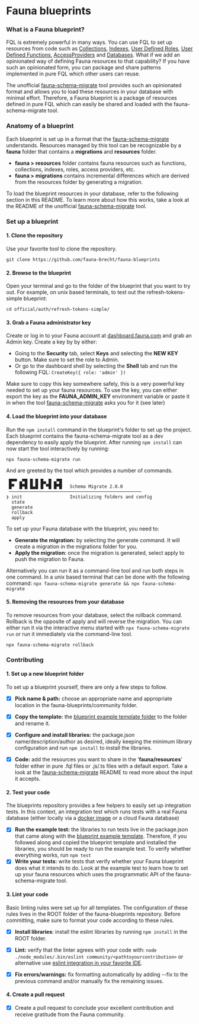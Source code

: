

# Fauna blueprints

### What is a Fauna blueprint? 

FQL is extremely powerful in many ways. You can use FQL to set up resources from code such as [Collections](https://docs.fauna.com/fauna/current/api/fql/collections), [Indexes](https://docs.fauna.com/fauna/current/api/fql/indexes?lang=javascript), [User Defined Roles](https://docs.fauna.com/fauna/current/security/roles.html), [User Defined Functions,](https://docs.fauna.com/fauna/current/api/graphql/functions) [AccessProviders](https://docs.fauna.com/fauna/current/security/external/access_provider.html) and [Databases](https://docs.fauna.com/fauna/current/api/fql/databases). What if we add an opinionated way of defining Fauna resources to that capability? If you have such an opinionated form, you can package and share patterns implemented in pure FQL which other users can reuse. 

The unofficial [fauna-schema-migrate](https://github.com/fauna-brecht/fauna-schema-migrate) tool provides such an opinionated format and allows you to load these resources in your database with minimal effort. Therefore, a Fauna blueprint is a package of resources defined in pure FQL which can easily be shared and loaded with the fauna-schema-migrate tool. 

### Anatomy of a blueprint
Each blueprint is set up in a format that the [fauna-schema-migrate](https://github.com/fauna-brecht/fauna-schema-migrate) understands. Resources managed by this tool can be recognizable by a **fauna** folder that contains a **migrations** and **resources** folder.

- **fauna > resources** folder contains fauna resources such as functions, collections, indexes, roles, access providers, etc.
- **fauna > migrations** contains incremental differences which are derived from the resources folder by generating a migration.

To load the blueprint resources in your database, refer to the following section in this README. To learn more about how this works, take a look at the README of the unofficial [fauna-schema-migrate](https://github.com/fauna-brecht/fauna-schema-migrate) tool.

### Set up a blueprint

#### 1. Clone the repository

Use your favorite tool to clone the repository.

```
git clone https://github.com/fauna-brecht/fauna-blueprints
```

#### 2. Browse to the blueprint

Open your terminal and go to the folder of the blueprint that you want to try out. For example, on unix based terminals, to test out the refresh-tokens-simple blueprint: 

```
cd official/auth/refresh-tokens-simple/
```

#### 3. Grab a Fauna administrator key

Create or log in to your Fauna account at [dashboard.fauna.com](https://dashboard.fauna.com/)  and grab an Admin key. Create a key by by either: 

- Going to the **Security** tab, select **Keys** and selecting the **NEW KEY** button. Make sure to set the role to Admin.
- Or go to the dashboard shell by selecting the **Shell** tab and run the following FQL: `CreateKey({ role: 'admin' })`

Make sure to copy this key somewhere safely, this is a very powerful key needed to set up your fauna resources. To use the key, you can either export the key as the **FAUNA_ADMIN_KEY** environment variable or paste it in when the tool [fauna-schema-migrate](https://github.com/fauna-brecht/fauna-schema-migrate) asks you for it (see later)

#### 4. Load the blueprint into your database

Run the `npm install` command in the blueprint's folder to set up the project. Each blueprint contains the fauna-schema-migrate tool as a dev dependency to easily apply the blueprint. After running `npm install` can now start the tool interactively by running:

```npx fauna-schema-migrate run```

And are greeted by the tool which provides a number of commands. 

```
 █▀▀ ▄▀█ █ █ █▄ █ ▄▀█ 
 █▀  █▀█ █▄█ █ ▀█ █▀█   Schema Migrate 2.0.0
 ──────────────────────────────────────────────────
❯ init                  Initializing folders and config
  state
  generate
  rollback
  apply
```

To set up your Fauna database with the blueprint, you need to: 

- **Generate the migration:** by selecting the generate command. It will create a migration in the migrations folder for you. 
- **Apply the migration**: once the migration is generated, select apply to push the migration to Fauna. 

Alternatively you can run it as a command-line tool and run both steps in one command. In a unix based terminal that can be done with the following command:
```npx fauna-schema-migrate generate && npx fauna-schema-migrate```

#### 5. Removing the resources from your database

To remove resources from your database, select the rollback command. Rollback is the opposite of apply and will reverse the migration. You can either run it via the interactive menu started with ```npx fauna-schema-migrate run``` or run it immediately via the command-line tool. 

```npx fauna-schema-migrate rollback```

### Contributing
#### 1. Set up a new blueprint folder

To set up a blueprint yourself, there are only a few steps to follow.

- [x] **Pick name & path:** choose an appropriate name and appropriate location in the fauna-blueprints/community folder.

- [x] **Copy the template:** the [blueprint example template folder](https://github.com/fauna-brecht/fauna-blueprints/tree/master/util/blueprint-template) to the  folder and rename it. 

- [x] **Configure and install libraries:** the package.json name/description/author as desired, ideally keeping the minimum library configuration and run `npm install` to install the libraries. 

- [x] **Code:** add the resources you want to share in the '**fauna/resources**' folder either in pure .fql files or .js/.ts files with a default export. Take a look at the [fauna-schema-migrate](https://github.com/fauna-brecht/fauna-schema-migrate) README to read more about the input it accepts. 

#### 2. Test your code

The blueprints repository provides a few helpers to easily set up integration tests. In this context, an integration test which runs tests with a real Fauna database (either locally via a [docker image](https://hub.docker.com/r/fauna/faunadb) or a cloud Fauna database) 

- [x] **Run the example test:** the libraries to run tests live in the package.json that came along with the  [blueprint example template](https://github.com/fauna-brecht/fauna-blueprints/tree/master/util/blueprint-template). Therefore, if you followed along and copied the blueprint template and installed the libraries, you should be ready to run the example test.  To verify whether everything works, run `npm test`
- [x] **Write your tests:** write tests that verify whether your Fauna blueprint does what it intends to do. Look at the example test to learn how to set up your fauna resources which uses the programmatic API of the fauna-schema-migrate tool. 

#### 3. Lint your code

Basic linting rules were set up for all templates. The configuration of these rules lives in the ROOT folder of the fauna-blueprints repository. Before committing, make sure to format your code according to these rules. 

- [x] **Install libraries**: install the eslint libraries by running `npm install` in the ROOT folder. 

- [x] **Lint:** verify that the linter agrees with your code with: `node ./node_modules/.bin/eslint community/<pathtoyourcontribution>` or alternative use [eslint integration in your favorite IDE](https://eslint.org/docs/user-guide/integrations). 
- [x] **Fix errors/warnings:** fix formatting automatically by adding --fix to the previous command and/or manually fix the remaining issues. 

#### 4. Create a pull request

- [x] Create a pull request to conclude your excellent contribution and receive gratitude from the Fauna community. 


